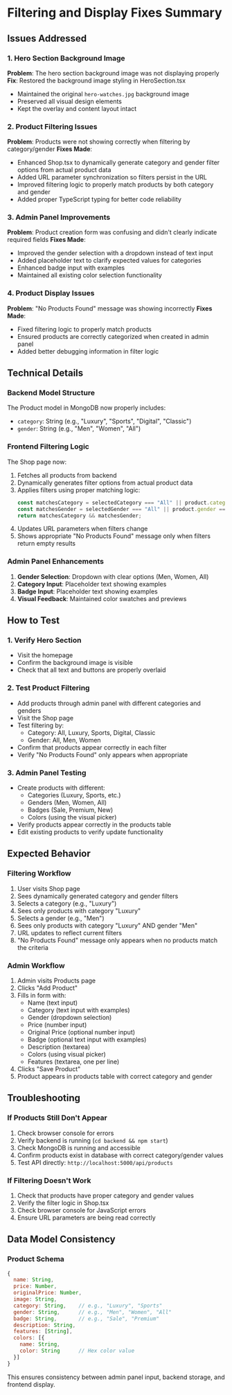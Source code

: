 # Filtering and Display Fixes Summary

## Issues Addressed

### 1. Hero Section Background Image
**Problem**: The hero section background image was not displaying properly
**Fix**: Restored the background image styling in HeroSection.tsx
- Maintained the original `hero-watches.jpg` background image
- Preserved all visual design elements
- Kept the overlay and content layout intact

### 2. Product Filtering Issues
**Problem**: Products were not showing correctly when filtering by category/gender
**Fixes Made**:
- Enhanced Shop.tsx to dynamically generate category and gender filter options from actual product data
- Added URL parameter synchronization so filters persist in the URL
- Improved filtering logic to properly match products by both category and gender
- Added proper TypeScript typing for better code reliability

### 3. Admin Panel Improvements
**Problem**: Product creation form was confusing and didn't clearly indicate required fields
**Fixes Made**:
- Improved the gender selection with a dropdown instead of text input
- Added placeholder text to clarify expected values for categories
- Enhanced badge input with examples
- Maintained all existing color selection functionality

### 4. Product Display Issues
**Problem**: "No Products Found" message was showing incorrectly
**Fixes Made**:
- Fixed filtering logic to properly match products
- Ensured products are correctly categorized when created in admin panel
- Added better debugging information in filter logic

## Technical Details

### Backend Model Structure
The Product model in MongoDB now properly includes:
- `category`: String (e.g., "Luxury", "Sports", "Digital", "Classic")
- `gender`: String (e.g., "Men", "Women", "All")

### Frontend Filtering Logic
The Shop page now:
1. Fetches all products from backend
2. Dynamically generates filter options from actual product data
3. Applies filters using proper matching logic:
   ```javascript
   const matchesCategory = selectedCategory === "All" || product.category === selectedCategory;
   const matchesGender = selectedGender === "All" || product.gender === selectedGender || product.gender === "All";
   return matchesCategory && matchesGender;
   ```
4. Updates URL parameters when filters change
5. Shows appropriate "No Products Found" message only when filters return empty results

### Admin Panel Enhancements
1. **Gender Selection**: Dropdown with clear options (Men, Women, All)
2. **Category Input**: Placeholder text showing examples
3. **Badge Input**: Placeholder text showing examples
4. **Visual Feedback**: Maintained color swatches and previews

## How to Test

### 1. Verify Hero Section
- Visit the homepage
- Confirm the background image is visible
- Check that all text and buttons are properly overlaid

### 2. Test Product Filtering
- Add products through admin panel with different categories and genders
- Visit the Shop page
- Test filtering by:
  - Category: All, Luxury, Sports, Digital, Classic
  - Gender: All, Men, Women
- Confirm that products appear correctly in each filter
- Verify "No Products Found" only appears when appropriate

### 3. Admin Panel Testing
- Create products with different:
  - Categories (Luxury, Sports, etc.)
  - Genders (Men, Women, All)
  - Badges (Sale, Premium, New)
  - Colors (using the visual picker)
- Verify products appear correctly in the products table
- Edit existing products to verify update functionality

## Expected Behavior

### Filtering Workflow
1. User visits Shop page
2. Sees dynamically generated category and gender filters
3. Selects a category (e.g., "Luxury")
4. Sees only products with category "Luxury"
5. Selects a gender (e.g., "Men")
6. Sees only products with category "Luxury" AND gender "Men"
7. URL updates to reflect current filters
8. "No Products Found" message only appears when no products match the criteria

### Admin Workflow
1. Admin visits Products page
2. Clicks "Add Product"
3. Fills in form with:
   - Name (text input)
   - Category (text input with examples)
   - Gender (dropdown selection)
   - Price (number input)
   - Original Price (optional number input)
   - Badge (optional text input with examples)
   - Description (textarea)
   - Colors (using visual picker)
   - Features (textarea, one per line)
4. Clicks "Save Product"
5. Product appears in products table with correct category and gender

## Troubleshooting

### If Products Still Don't Appear
1. Check browser console for errors
2. Verify backend is running (`cd backend && npm start`)
3. Check MongoDB is running and accessible
4. Confirm products exist in database with correct category/gender values
5. Test API directly: `http://localhost:5000/api/products`

### If Filtering Doesn't Work
1. Check that products have proper category and gender values
2. Verify the filter logic in Shop.tsx
3. Check browser console for JavaScript errors
4. Ensure URL parameters are being read correctly

## Data Model Consistency

### Product Schema
```javascript
{
  name: String,
  price: Number,
  originalPrice: Number,
  image: String,
  category: String,    // e.g., "Luxury", "Sports"
  gender: String,      // e.g., "Men", "Women", "All"
  badge: String,       // e.g., "Sale", "Premium"
  description: String,
  features: [String],
  colors: [{
    name: String,
    color: String      // Hex color value
  }]
}
```

This ensures consistency between admin panel input, backend storage, and frontend display.